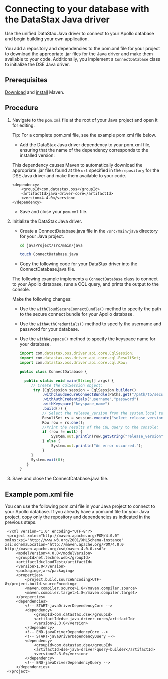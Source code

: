 Connecting to your database with the DataStax Java driver
=========================================================

Use the unified DataStax Java driver to connect to your Apollo database and begin building your own application.

You add a repository and dependencies to the pom.xml file for your project to download the appropriate .jar files for the Java driver and make them available to your code. Additionally, you implement a `ConnectDatabase` class to initialize the DSE Java driver.

Prerequisites
-------------

<a href="https://maven.apache.org/download.cgi" target="_blank">Download</a> and <a href="https://maven.apache.org/install.html" target="_blank">install</a> Maven.


Procedure
---------

1.  Navigate to the `pom.xml` file at the root of your Java project and open it for editing.

    Tip: For a complete pom.xml file, see the example pom.xml file below.

    -   Add the DataStax Java driver dependency to your pom.xml file, ensuring that the name of the dependency corresponds to the installed version:

    This dependency causes Maven to automatically download the appropriate .jar files found at the `url` specified in the `repository` for the DSE Java driver and make them available to your code.

      ```
      <dependency>
          <groupId>com.datastax.oss</groupId>
          <artifactId>java-driver-core</artifactId>
          <version>4.4.0</version>
      </dependency>
      ```

    -   Save and close your `pom.xml` file.

2.  Initialize the DataStax Java driver.

    -   Create a ConnectDatabase.java file in the `/src/main/java` directory for your Java project.

        ```bash
        cd javaProject/src/main/java
        ```

        ```bash
        touch ConnectDatabase.java
        ```
    -   Copy the following code for your DataStax driver into the ConnectDatabase.java file.

    The following example implements a `ConnectDatabase` class to connect to your Apollo database, runs a CQL query, and prints the output to the console.

    Make the following changes:

    -   Use the `withCloudSecureConnectBundle()` method to specify the path to the secure connect bundle for your Apollo database.
    -   Use the `withAuthCredentials()` method to specify the username and password for your database.
    -   Use the `withKeyspace()` method to specify the keyspace name for your database.

        ```javascript
        import com.datastax.oss.driver.api.core.CqlSession;
        import com.datastax.oss.driver.api.core.cql.ResultSet;
        import com.datastax.oss.driver.api.core.cql.Row;

        public class ConnectDatabase {

          public static void main(String[] args) {
             // Create the CqlSession object:
              try (CqlSession session = CqlSession.builder()
                  .withCloudSecureConnectBundle(Paths.get("/path/to/secure-connect-database_name.zip"))
                  .withAuthCredentials("username","password")
                  .withKeyspace("keyspace_name")
                  .build()) {
                  // Select the release_version from the system.local table:
                  ResultSet rs = session.execute("select release_version from system.local");
                  Row row = rs.one();
                  //Print the results of the CQL query to the console:
                  if (row != null) {
                      System.out.println(row.getString("release_version"));
                  } else {
                      System.out.println("An error occurred.");
                  }
             }
             System.exit(0);
           }
        }
        ```

3.  Save and close the ConnectDatabase.java file.

Example pom.xml file
--------------------

You can use the following pom.xml file in your Java project to connect to your Apollo database. If you already have a pom.xml file for your Java project, copy only the repository and dependencies as indicated in the previous steps.

   ```
    <?xml version="1.0" encoding="UTF-8"?>
    <project xmlns="http://maven.apache.org/POM/4.0.0" xmlns:xsi="http://www.w3.org/2001/XMLSchema-instance" xsi:schemaLocation="http://maven.apache.org/POM/4.0.0 http://maven.apache.org/xsd/maven-4.0.0.xsd">
        <modelVersion>4.0.0</modelVersion>
        <groupId>net.techne.web</groupId>
        <artifactId>cloudTest</artifactId>
        <version>1.0</version>
        <packaging>jar</packaging>
        <properties>
            <project.build.sourceEncoding>UTF-8</project.build.sourceEncoding>
            <maven.compiler.source>1.8</maven.compiler.source>
            <maven.compiler.target>1.8</maven.compiler.target>
        </properties>
        <dependencies>
            <!-- START-javaDriverDependencyCore -->
            <dependency>
                <groupId>com.datastax.dse</groupId>
                <artifactId>dse-java-driver-core</artifactId>
                <version>2.3.0</version>
            </dependency>
            <!-- END-javaDriverDependencyCore -->
            <!-- START-javaDriverDependencyQuery -->
            <dependency>
                <groupId>com.datastax.dse</groupId>
                <artifactId>dse-java-driver-query-builder</artifactId>
                <version>2.3.0</version>
            </dependency>
            <!-- END-javaDriverDependencyQuery -->
        </dependencies>
    </project>
   ```
